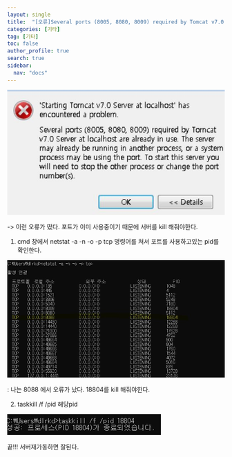 ```yaml
---
layout: single
title:  "[오류]Several ports (8005, 8080, 8009) required by Tomcat v7.0 Server at localhost are already in use."
categories: [기타]
tag: [기타]
toc: false
author_profile: true
search: true
sidebar:
  nav: "docs"
---
```



![서버오류](/assets/images/서버오류.JPG)


-> 이런 오류가 떴다. 포트가 이미 사용중이기 때문에 서버를 kill 해줘야한다.



1. cmd 창에서 netstat -a -n -o -p tcp 명령어를 쳐서 포트를 사용하고있는 pid를 확인한다.

![포트](/assets/images/포트.JPG)

: 나는 8088 에서 오류가 났다. 18804를 kill 해줘야한다.

2. taskkill /f /pid 해당pid

![서버킬](/assets/images/서버킬.JPG)

끝!!! 서버재가동하면 잘된다.
